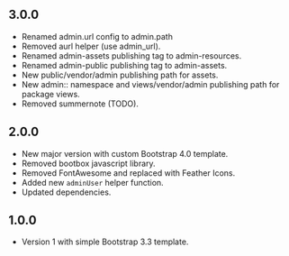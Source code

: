 ## 3.0.0
- Renamed admin.url config to admin.path
- Removed aurl helper (use admin_url).
- Renamed admin-assets publishing tag to admin-resources.
- Renamed admin-public publishing tag to admin-assets.
- New public/vendor/admin publishing path for assets.
- New admin:: namespace and views/vendor/admin publishing path for package views.
- Removed summernote (TODO).

## 2.0.0
- New major version with custom Bootstrap 4.0 template.
- Removed bootbox javascript library.
- Removed FontAwesome and replaced with Feather Icons.
- Added new `adminUser` helper function.
- Updated dependencies.

## 1.0.0
- Version 1 with simple Bootstrap 3.3 template.

